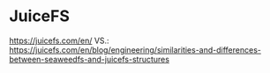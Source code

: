 # JuiceFS
https://juicefs.com/en/ VS.: https://juicefs.com/en/blog/engineering/similarities-and-differences-between-seaweedfs-and-juicefs-structures
